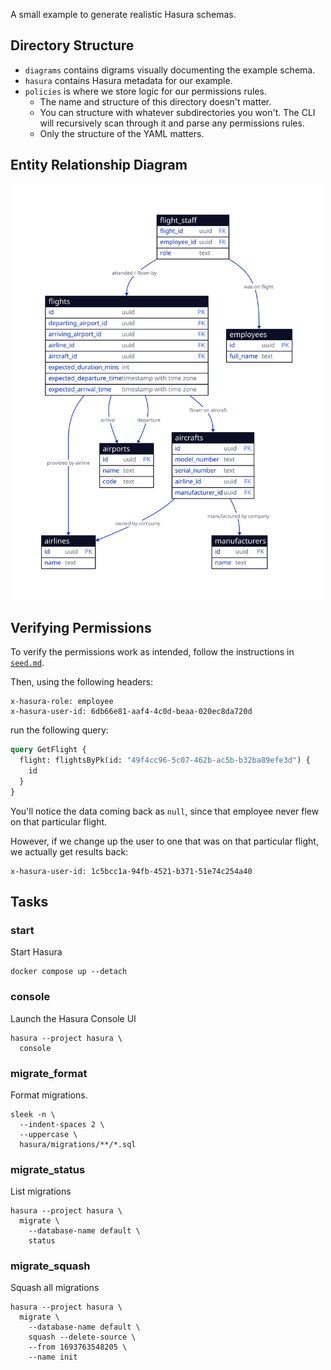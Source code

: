 A small example to generate realistic Hasura schemas.

## Directory Structure

- `diagrams` contains digrams visually documenting the example schema.
- `hasura` contains Hasura metadata for our example.
- `policies` is where we store logic for our permissions rules.
  - The name and structure of this directory doesn't matter.
  - You can structure with whatever subdirectories you won't. The CLI will
    recursively scan through it and parse any permissions rules.
  - Only the structure of the YAML matters.

## Entity Relationship Diagram

<img src="./diagrams/erd.svg" width="500" />

## Verifying Permissions

To verify the permissions work as intended, follow the instructions in
[`seed.md`](./seed.md).

Then, using the following headers:

```
x-hasura-role: employee
x-hasura-user-id: 6db66e81-aaf4-4c0d-beaa-020ec8da720d
```

run the following query:

```graphql
query GetFlight {
  flight: flightsByPk(id: "49f4cc96-5c07-462b-ac5b-b32ba89efe3d") {
    id
  }
}
```

You'll notice the data coming back as `null`, since that employee never flew on
that particular flight.

However, if we change up the user to one that was on that particular flight, we
actually get results back:

```
x-hasura-user-id: 1c5bcc1a-94fb-4521-b371-51e74c254a40
```

## Tasks

### start

Start Hasura

```shell
docker compose up --detach
```

### console

Launch the Hasura Console UI

```shell
hasura --project hasura \
  console
```

### migrate_format

Format migrations.

```shell
sleek -n \
  --indent-spaces 2 \
  --uppercase \
  hasura/migrations/**/*.sql
```

### migrate_status

List migrations

```shell
hasura --project hasura \
  migrate \
    --database-name default \
    status
```

### migrate_squash

Squash all migrations

```shell
hasura --project hasura \
  migrate \
    --database-name default \
    squash --delete-source \
    --from 1693763548205 \
    --name init
```
